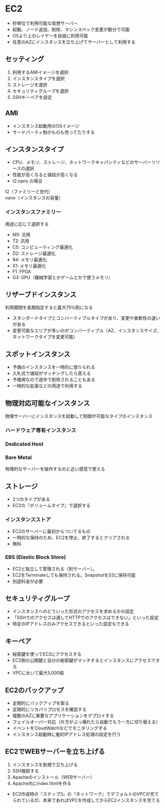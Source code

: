 # EC2

- 秒単位で利用可能な仮想サーバー
- 起動、ノード追加、削除、マシンスペック変更が数分で可能
- OSより上のレイヤーを自由に利用可能
- 任意のAZにインスタンスを立ち上げてサーバーとして利用する

## セッティング

1. 利用するAMIイメージを選択
2. インスタンスタイプを選択
3. ストレージを選択
4. セキュリティグループを選択
5. SSHキーペアを設定

## AMI

- インスタンス起動用のOSイメージ
- サードパーティ制のものも売ってたりする

## インスタンスタイプ

- CPU、メモリ、ストレージ、ネットワークキャパシティなどのサーバーリソースの選択
- 性能が高くなると値段が高くなる
- t2.nano の場合

t2（ファミリーと世代）  
nano（インスタンスの容量）

### インスタンスファミリー

用途に応じて選択する

- M5: 汎用
- T2: 汎用
- C5: コンピューティング最適化
- D2: ストレージ最適化
- R4: メモリ最適化
- X1: メモリ最適化
- F1: FPGA
- G3: GPU（機械学習とかゲームとかで使うメモリ）

## リザーブドインスタンス

利用期間を長期指定すると最大75％割になる

- スタンダードタイプとコンバーティブルタイプがあり、変更や柔軟性の違いがある
- 変更可能なエリアが多いのがコンバーティブル（AZ、インスタンスサイズ、ネットワークタイプを変更可能）

## スポットインスタンス

- 予備のインスタンスを一時的に借りられる
- 入札式で値段がマッチングしたら買える
- 予備用なので途中で削除されることもある
- 一時的な拡張などの用途で利用する

## 物理対応可能なインスタンス

物理サーバーにインスタンスを起動して制御が可能なタイプのインスタンス

### ハードウェア専有インスタンス

### Dedicated Host

### Bare Metal

物理的なサーバーを操作するのと近い感覚で使える

## ストレージ

- 2つのタイプがある
- EC2の『ボリュームタイプ』で選択する

### インスタンスストア

- EC2のサーバーに最初からついてるもの
- 一時的な保持のため、EC2を停止、終了するとクリアされる
- 無料

### EBS (Elastic Block Store)

- EC2と独立して管理される（別サーバー）。
- EC2をTerminateしても保持される。SnapshotをS3に保持可能
- 別途料金が必要

## セキュリティグループ

- インスタンスへのどういった形式のアクセスを求めるかの設定
- 「SSHでのアクセスは通してHTTPでのアクセスはできない」といった設定
- 特定のIPアドレスのみアクセスできるといった設定もできる

## キーペア

- 秘密鍵を使ってEC2にアクセスする
- EC2側の公開鍵と自分の秘密鍵がマッチするとインスタンスにアクセスできる
- VPCにおいて最大5,000個

## EC2のバックアップ

- 定期的にバックアップを取る
- 定期的にリカバリプロセスを確認する
- 複数のAZに重要なアプリケーションをデプロイする
- フェイルオーバー対応（片方がぶっ壊れたら自動でもう一方に切り替える）
- イベントをCloudWatchなどでモニタリングする
- インスタンス起動時に動的IPアドレス処理の設定を行う

## EC2でWEBサーバーを立ち上げる

1. インスタンスを新規で立ち上げる
2. SSH接続する
3. Apacheのインストール（WEBサーバー）
4. Apache内にindex.htmlを作る

- EC2作成時の『ステップ3』の『ネットワーク』でデフォルトのVPCが充てられているが、本来であればVPCを作成してからEC2インスタンスを充てる
